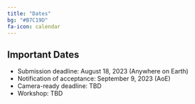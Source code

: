```yaml
---
title: "Dates"
bg: "#B7C19D"
fa-icon: calendar
---
```


## Important Dates 

- Submission deadline: August 18, 2023 (Anywhere on Earth)
- Notification of acceptance: September 9, 2023 (AoE)
- Camera-ready deadline: TBD
- Workshop: TBD

